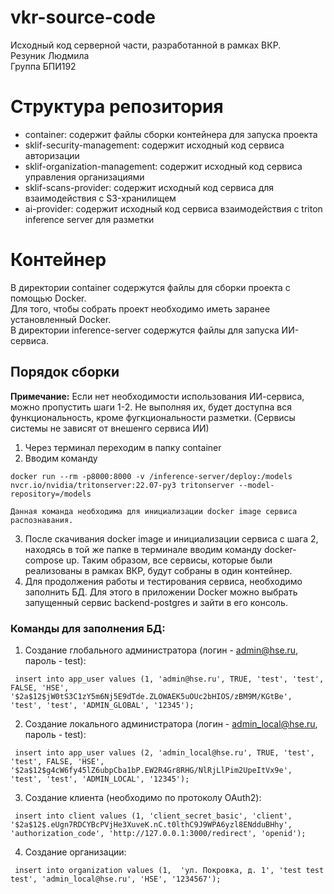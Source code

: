# vkr-source-code
Исходный код серверной части, разработанной в рамках ВКР.  
Резуник Людмила  
Группа БПИ192  

# Структура репозитория

- container: содержит файлы сборки контейнера для запуска проекта
- sklif-security-management: содержит исходный код сервиса авторизации
- sklif-organization-management: содержит исходный код сервиса управления организациями
- sklif-scans-provider: содержит исходный код сервиса для взаимодействия с S3-хранилищем
- ai-provider: содержит исходный код сервиса взаимодействия с triton inference server для разметки

# Контейнер

В директории container содержутся файлы для сборки проекта с помощью Docker.  
Для того, чтобы собрать проект необходимо иметь заранее установленный Docker.  
В директории inference-server содержутся файлы для запуска ИИ-сервиса.  

## Порядок сборки

**Примечание:** Если нет необходимости использования ИИ-сервиса, можно пропустить шаги 1-2. Не выполняя их, будет доступна вся функциональность, кроме фугкциональности разметки. (Сервисы системы не зависят от внешенго сервиса ИИ)  

1. Через терминал переходим в папку container  
2. Вводим команду  
```
docker run --rm -p8000:8000 -v /inference-server/deploy:/models nvcr.io/nvidia/tritonserver:22.07-py3 tritonserver --model-repository=/models
```  
    Данная команда необходима для инициализации docker image сервиса распознавания.  
3. После скачивания docker image и инициализации сервиса c шага 2, находясь в той же папке в терминале вводим команду docker-compose up. Таким образом, все сервисы, которые были реализованы в рамках ВКР, будут собраны в один контейнер.  
4. Для продолжения работы и тестирования сервиса, необходимо заполнить БД. Для этого в приложении Docker можно выбрать запущенный сервис backend-postgres и зайти в его консоль.  

### Команды для заполнения БД:

1. Создание глобального администратора (логин - admin@hse.ru, пароль - test):  
```
 insert into app_user values (1, 'admin@hse.ru', TRUE, 'test', 'test', FALSE, 'HSE', '$2a$12$jW0tS3C1zY5m6Nj5E9dTde.ZLOWAEK5uOUc2bHIOS/zBM9M/KGtBe', 'test', 'test', 'ADMIN_GLOBAL', '12345'); 
 ```
2. Создание локального администратора (логин - admin_local@hse.ru, пароль - test):  
```
 insert into app_user values (2, 'admin_local@hse.ru', TRUE, 'test', 'test', FALSE, 'HSE', '$2a$12$g4cW6fy45lZ6ubpCba1bP.EW2R4Gr8RHG/NlRjLlPim2UpeItVx9e', 'test', 'test', 'ADMIN_LOCAL', '12345');  
 ```
3. Создание клиента (необходимо по протоколу OAuth2):  
```
 insert into client values (1, 'client_secret_basic', 'client', '$2a$12$.eUgn7RDCYBcPVjHe3XuveK.nC.t0lthC9J9WPA6yzl8ENdduBHhy', 'authorization_code', 'http://127.0.0.1:3000/redirect', 'openid'); 
 ``` 
4. Создание организации:  
```
 insert into organization values (1,  'ул. Покровка, д. 1', 'test test test', 'admin_local@hse.ru', 'HSE', '1234567');  
 ```


